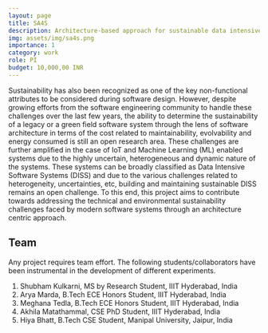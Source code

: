```yaml
---
layout: page
title: SA4S
description: Architecture-based approach for sustainable data intensive software systems
img: assets/img/sa4s.png
importance: 1
category: work
role: PI
budget: 10,000,00 INR
---
```


Sustainability  has also been recognized as one of the key non-functional attributes to be considered during software design. However, despite growing efforts from the software engineering community to handle these challenges over the last few years, the ability to determine the sustainability of a legacy or a green field software system through the lens of software architecture in terms of the cost related to maintainability, evolvability and energy consumed is still an open research area. These challenges are further amplified in the case of IoT and Machine Learning (ML) enabled systems due to the highly uncertain, heterogeneous and dynamic nature of the systems. These systems can be broadly classified as Data Intensive Software Systems (DISS) and due to the various challenges related to heterogeneity, uncertainties, etc, building and maintaining sustainable DISS remains an open challenge. To this end, this project aims to contribute towards addressing the technical and environmental sustainability challenges faced by modern software systems through an architecture centric approach. 

## Team

Any project requires team effort. The following students/collaborators have been instrumental in the development of different experiments.

1. Shubham Kulkarni, MS by Research Student, IIIT Hyderabad, India
2. Arya Marda, B.Tech ECE Honors Student, IIIT Hyderabad, India
3. Meghana Tedla, B.Tech ECE Honors Student, IIIT Hyderabad, India
4. Akhila Matathammal, CSE PhD Student, IIIT Hyderabad, India
5. Hiya Bhatt, B.Tech CSE Student, Manipal University, Jaipur, India


<!--## Key Tools and Technologies used

Below I list some of the tools and technologies that I had used as a part of my responsibilities in the project.

1. Lucidchart and C4Model for architectural Diagrams
2. Python for implementing backend services (Webframework: Tornado)
3. Thingsboard platform for IoT devices integration and raw data visualization
4. Apache Kafka for streaming data from Thingsboard to other services in the platform
5. Google Cloud for deploying some backend prototype-->
